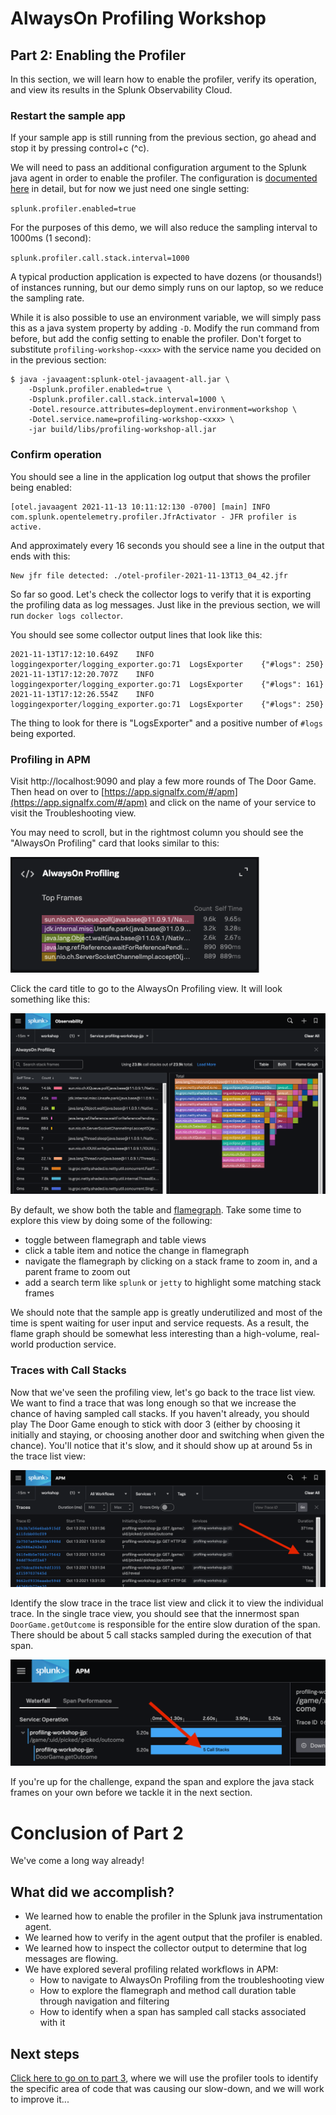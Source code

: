 # AlwaysOn Profiling Workshop

## Part 2: Enabling the Profiler

In this section, we will learn how to enable the profiler, verify its operation,
and view its results in the Splunk Observability Cloud.

### Restart the sample app

If your sample app is still running from the previous section, go ahead and stop it
by pressing control+c (^c).

We will need to pass an additional configuration argument to the Splunk java agent in order to 
enable the profiler. The configuration is [documented here](https://github.com/signalfx/splunk-otel-java/tree/main/profiler#configuration-settings)
in detail, but for now we just need one single setting:

`splunk.profiler.enabled=true`

For the purposes of this demo, we will also reduce the sampling interval to 1000ms (1 second):

`splunk.profiler.call.stack.interval=1000`

A typical production application is expected to have dozens (or thousands!) of instances running,
but our demo simply runs on our laptop, so we reduce the sampling rate.

While it is also possible to use an environment variable, we will simply pass this
as a java system property by adding `-D`. Modify the run command from before, but add
the config setting to enable the profiler. Don't forget to substitute `profiling-workshop-<xxx>`
with the service name you decided on in the previous section:

```
$ java -javaagent:splunk-otel-javaagent-all.jar \
    -Dsplunk.profiler.enabled=true \
    -Dsplunk.profiler.call.stack.interval=1000 \
    -Dotel.resource.attributes=deployment.environment=workshop \
    -Dotel.service.name=profiling-workshop-<xxx> \
    -jar build/libs/profiling-workshop-all.jar
```

###  Confirm operation

You should see a line in the application log output that shows the profiler being enabled:

```
[otel.javaagent 2021-11-13 10:11:12:130 -0700] [main] INFO com.splunk.opentelemetry.profiler.JfrActivator - JFR profiler is active.
```

And approximately every 16 seconds you should see a line in the output that ends with this:

```
New jfr file detected: ./otel-profiler-2021-11-13T13_04_42.jfr
```

So far so good. Let's check the collector logs to verify that it is exporting
the profiling data as log messages. Just like in the previous section, we will
run `docker logs collector`.

You should see some collector output lines that look like this:

```
2021-11-13T17:12:10.649Z	INFO	loggingexporter/logging_exporter.go:71	LogsExporter	{"#logs": 250}
2021-11-13T17:12:20.707Z	INFO	loggingexporter/logging_exporter.go:71	LogsExporter	{"#logs": 161}
2021-11-13T17:12:26.554Z	INFO	loggingexporter/logging_exporter.go:71	LogsExporter	{"#logs": 250}
```

The thing to look for there is "LogsExporter" and a positive number of `#logs` being exported.

### Profiling in APM

Visit http://localhost:9090 and play a few more rounds of The Door Game.
Then head on over to [https://app.signalfx.com/#/apm](https://app.signalfx.com/#/apm) 
and click on the name of your service to visit the Troubleshooting view.

You may need to scroll, but in the rightmost column you should see the "AlwaysOn Profiling"
card that looks similar to this:

<img src="../images/always-on-profiling.png" alt="always on profiling" width="400px"/>

Click the card title to go to the AlwaysOn Profiling view. It will look something 
like this:

<img src="../images/flamegraph_and_table.png" alt="flamegraph and table"/>

By default, we show both the table and [flamegraph](https://www.brendangregg.com/flamegraphs.html). 
Take some time to explore this view by doing some of the following:

* toggle between flamegraph and table views
* click a table item and notice the change in flamegraph
* navigate the flamegraph by clicking on a stack frame to zoom in, and a parent frame to zoom out
* add a search term like `splunk` or `jetty` to highlight some matching stack frames

We should note that the sample app is greatly underutilized and most of the time
is spent waiting for user input and service requests. As a result, the flame graph
should be somewhat less interesting than a high-volume, real-world production service.

### Traces with Call Stacks

Now that we've seen the profiling view, let's go back to the trace list view. We want to find a 
trace that was long enough so that we increase the chance of having sampled call stacks.
If you haven't already, you should play The Door Game enough to stick with door 3 
(either by choosing it initially and staying, or choosing another door and switching when given the chance).
You'll notice that it's slow, and it should show up at around 5s in the trace list view:

<img src="../images/slow_trace.png" alt="slow trace"/>

Identify the slow trace in the trace list view and click it to view the
individual trace. In the single trace view, you should see that the innermost span
`DoorGame.getOutcome` is responsible for the entire slow duration of the span.
There should be about 5 call stacks sampled during the execution of that span.

<img src="../images/span_with_stacks.png" alt="slow trace"/>

If you're up for the challenge, expand the span and explore the java stack frames on your own
before we tackle it in the next section.

# Conclusion of Part 2

We've come a long way already!

## What did we accomplish?

* We learned how to enable the profiler in the Splunk java instrumentation agent.
* We learned how to verify in the agent output that the profiler is enabled.
* We learned how to inspect the collector output to determine that log messages are flowing.
* We have explored several profiling related workflows in APM:
  * How to navigate to AlwaysOn Profiling from the troubleshooting view
  * How to explore the flamegraph and method call duration table through navigation and filtering
  * How to identify when a span has sampled call stacks associated with it

## Next steps

[Click here to go on to part 3](03_find_and_fix_slowness.md), where we
will use the profiler tools to identify the specific area of code that 
was causing our slow-down, and we will work to improve it...


